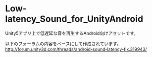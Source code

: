 # Low-latency_Sound_for_UnityAndroid

Unity5アプリ上で低遅延な音を再生するAndroid向けアセットです。

以下のフォーラムの内容をベースにして作成されています。
http://forum.unity3d.com/threads/android-sound-latency-fix.319943/

